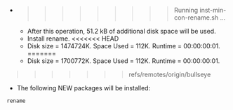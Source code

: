 * >>>>>>>>> Running inst-min-con-rename.sh ...
  * After this operation, 51.2 kB of additional disk space will be used.
  * Install rename.
<<<<<<< HEAD
  * Disk size = 1474724K. Space Used = 112K. Runtime = 00:00:00:01.
=======
  * Disk size = 1700772K. Space Used = 112K. Runtime = 00:00:00:01.
>>>>>>> refs/remotes/origin/bullseye
  * The following NEW packages will be installed:
  ```bash
rename
  ```
